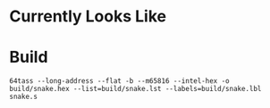 # Currently Looks Like

# Build

```
64tass --long-address --flat -b --m65816 --intel-hex -o build/snake.hex --list=build/snake.lst --labels=build/snake.lbl snake.s
```